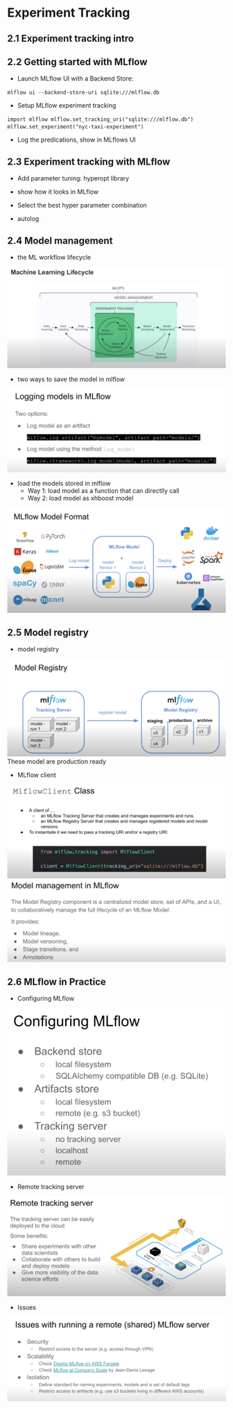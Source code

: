 # Experiment Tracking

## 2.1 Experiment tracking intro

## 2.2 Getting started with MLflow
- Launch MLflow UI with a Backend Store:

`
mlflow ui --backend-store-uri sqlite:///mlflow.db
`

- Setup MLflow experiment tracking

`
import mlflow
mlflow.set_tracking_uri("sqlite:///mlflow.db")
mlflow.set_experiment("nyc-taxi-experiment")
`

- Log the predications, show in MLflows UI


## 2.3 Experiment tracking with MLflow
- Add parameter tuning: hyperopt library

- show how it looks in MLflow

- Select the best hyper parameter combination

- autolog

## 2.4 Model management

- the ML workflow lifecycle
<img src="../imgs/ML Lifecycle.png">

- two ways to save the model in mlflow
<img src="../imgs/Logging models.png">

- load the models stored in mlflow
    - Way 1: load model as a function that can directlly call
    - Way 2: load model as xhboost model
<img src="../imgs/MLflow Model Format.png">

## 2.5 Model registry
- model registry
<img src="../imgs/Model Registry.png">
These model are production ready

- MLflow client
<img src="../imgs/MLflowClient.png">


<img src="../imgs/Model managment in MLflow.png">

## 2.6 MLflow in Practice
- Configuring MLflow

<img src="../imgs/Configuring MLflow.png">

- Remote tracking server
<img src="../imgs/RemoteTrackingServer.png">

- Issues
<img src="../imgs/RemoteMLflowServer Issues.png">
